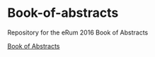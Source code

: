 # Book-of-abstracts
Repository for the eRum 2016 Book of Abstracts

[Book of Abstracts](https://github.com/eRum2016/Book-of-abstracts/blob/master/boa.pdf)